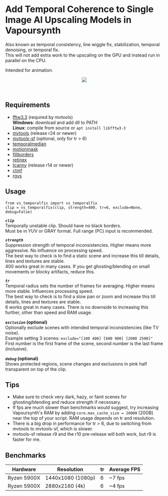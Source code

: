 

















# Add Temporal Coherence to Single Image AI Upscaling Models in Vapoursynth
Also known as temporal consistency, line wiggle fix, stabilization, temporal denoising, or temporal fix.  
This will not add extra work to the upscaling on the GPU and instead run in parallel on the CPU.

Intended for animation.

<p align="center">
    <img src="README_example.gif"/>
</p>

<br />

## Requirements
* [fftw3.3](http://www.fftw.org/download.html) (required by mvtools)  
    __Windows__: download and add dll to PATH  
    __Linux__: compile from source or `apt install libfftw3-3`
* [mvtools](https://github.com/dubhater/vapoursynth-mvtools) (release r24 or newer)
* [mvtools-sf](https://github.com/IFeelBloated/vapoursynth-mvtools-sf) (optional, only for tr > 6)
* [temporalmedian](https://github.com/dubhater/vapoursynth-temporalmedian)
* [motionmask](https://github.com/dubhater/vapoursynth-motionmask)
* [fillborders](https://github.com/dubhater/vapoursynth-fillborders)
* [retinex](https://github.com/HomeOfVapourSynthEvolution/VapourSynth-Retinex)
* [tcanny](https://github.com/HomeOfVapourSynthEvolution/VapourSynth-TCanny) (release r14 or newer)
* [ctmf](https://github.com/HomeOfVapourSynthEvolution/VapourSynth-CTMF)
* [rgvs](https://github.com/vapoursynth/vs-removegrain)

## Usage

    from vs_temporalfix import vs_temporalfix
    clip = vs_temporalfix(clip, strength=400, tr=6, exclude=None, debug=False)

__*`clip`*__  
Temporally unstable clip. Should have no black borders.  
Must be in YUV or GRAY format. Full range (PC) input is recommended.

__*`strength`*__  
Suppression strength of temporal inconsistencies. Higher means more aggressive. No influence on processing speed.  
The best way to check is to find a static scene and increase this till details, lines and textures are stable.  
400 works great in many cases. If you get ghosting/blending on small movements or blocky artifacts, reduce this.

__*`tr`*__  
Temporal radius sets the number of frames for averaging. Higher means more stable. Influences processing speed.  
The best way to check is to find a slow pan or zoom and increase this till details, lines and textures are stable.  
6 works great in many cases. There is no downside to increasing this further, other than speed and RAM usage.

__*`exclusion`* (optional)__  
Optionally exclude scenes with intended temporal inconsistencies (like TV noise).  
Example setting 3 scenes: `exclude="[100 400] [600 900] [2000 2500]"`  
First number is the first frame of the scene, second number is the last frame (inclusive).

__*`debug`* (optional)__  
Shows protected regions, scene changes and exclusions in pink half transparent on top of the clip.

## Tips
* Make sure to check very dark, hazy, or faint scenes for ghosting/blending and reduce strength if necessary.
* If fps are much slower than benchmarks would suggest, try increasing Vapoursynth's RAM by adding `core.max_cache_size = 20000` (20GB) near the top of your script. RAM usage depends on tr and resolution.
* There is a big drop in performance for tr > 6, due to switching from mvtools to mvtools-sf, which is slower.
* mvtools-sf release r9 and the r10 pre-release will both work, but r9 is faster for me.

## Benchmarks

| Hardware    | Resolution        | tr | Average FPS
| ----------- | ----------------- | -- | -----------        
| Ryzen 5900X | 1440x1080 (1080p) | 6  | ~7 fps
| Ryzen 5900X | 2880x2160 (4k)    | 6  | ~4 fps
